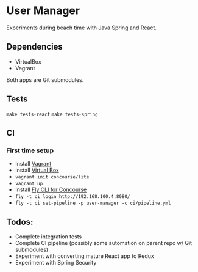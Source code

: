 # User Manager

Experiments during beach time with Java Spring and React.

## Dependencies
- VirtualBox
- Vagrant

Both apps are Git submodules.

## Tests

`make tests-react`
`make tests-spring`

## CI

### First time setup
- Install [Vagrant](https://www.vagrantup.com/downloads.html)
- Install [Virtual Box](https://www.virtualbox.org/)
- `vagrant init concourse/lite`
- `vagrant up`
- Install [Fly CLI for Concourse](https://concourse.ci/downloads.html)
- `fly -t ci login http://192.168.100.4:8080/`
- `fly -t ci set-pipeline -p user-manager -c ci/pipeline.yml`

## Todos:

- Complete integration tests
- Complete CI pipeline (possibly some automation on parent repo w/ Git submodules)
- Experiment with converting mature React app to Redux
- Experiment with Spring Security